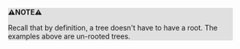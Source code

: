 <div style="margin:2em; background-color: #e0e0e0;">

<strong>⚠️NOTE️️️⚠️</strong>

Recall that by definition, a tree doesn't have to have a root. The examples above are un-rooted trees.
</div>

